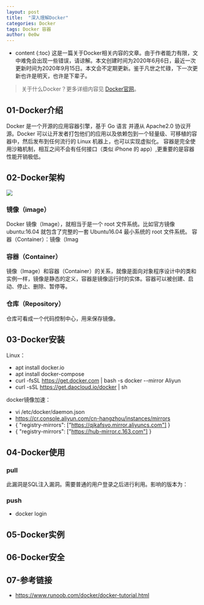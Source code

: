 ```yaml
---
layout: post
title:  "深入理解Docker"
categories: Docker
tags: Docker 容器
author: 0e0w
---
```


* content
{:toc}
这是一篇关于Docker相关内容的文章。由于作者能力有限，文中难免会出现一些错误，请谅解。本文创建时间为2020年6月6日，最近一次更新时间为2020年9月15日。本文会不定期更新。鉴于凡世之忙碌，下一次更新也许是明天，也许是下辈子。
> 关于什么Docker？更多详细内容见 [Docker官网](https://www.docker.com/)。

## 01-Docker介绍

Docker 是一个开源的应用容器引擎，基于 Go 语言 并遵从 Apache2.0 协议开源。Docker 可以让开发者打包他们的应用以及依赖包到一个轻量级、可移植的容器中，然后发布到任何流行的 Linux 机器上，也可以实现虚拟化。 容器是完全使用沙箱机制，相互之间不会有任何接口（类似 iPhone 的 app）,更重要的是容器性能开销极低。

## 02-Docker架构



![](https://www.runoob.com/wp-content/uploads/2016/04/576507-docker1.png)

### 镜像（image）

Docker 镜像（Image），就相当于是一个 root 文件系统。比如官方镜像 ubuntu:16.04 就包含了完整的一套 Ubuntu16.04 最小系统的 root 文件系统。 容器（Container）：镜像（Imag

### 容器（Container）

镜像（Image）和容器（Container）的关系，就像是面向对象程序设计中的类和实例一样，镜像是静态的定义，容器是镜像运行时的实体。容器可以被创建、启动、停止、删除、暂停等。

### 仓库（Repository）

仓库可看成一个代码控制中心，用来保存镜像。

## 03-Docker安装

Linux：

- apt install docker.io
- apt install docker-compose
- curl -fsSL https://get.docker.com | bash -s docker --mirror Aliyun
- curl -sSL https://get.daocloud.io/docker | sh

docker镜像加速：

- vi /etc/docker/daemon.json
- https://cr.console.aliyun.com/cn-hangzhou/instances/mirrors
- {  "registry-mirrors": ["https://qjkafsvo.mirror.aliyuncs.com"] }
- {  "registry-mirrors": ["https://hub-mirror.c.163.com"] }

## 04-Docker使用

### pull

此漏洞是SQL注入漏洞。需要普通的用户登录之后进行利用。影响的版本为：

### push

- docker login

## 05-Docker实例

## 06-Docker安全

## 07-参考链接

- https://www.runoob.com/docker/docker-tutorial.html


